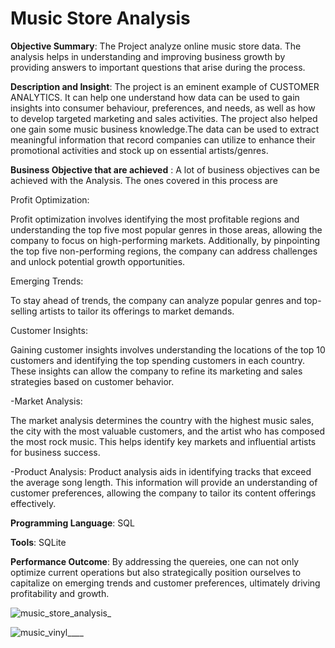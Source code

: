 # Music Store Analysis
**Objective Summary**: The Project analyze online music store data. The analysis helps in understanding and improving business growth by providing answers to important questions that arise during the process.



**Description and Insight**: The project is an eminent example of CUSTOMER ANALYTICS. It can help one understand how data can be used to gain insights into consumer behaviour, preferences, and needs, as well as how to develop targeted marketing and sales activities. The project also helped one gain some music business knowledge.The data can be used to extract meaningful information that record companies can utilize to enhance their promotional activities and stock up on essential artists/genres.



**Business Objective that are achieved** : A lot of business objectives can be achieved with the Analysis. The ones covered in this process are

Profit Optimization: 

Profit optimization involves identifying the most profitable regions and understanding the top five most popular genres in those areas, allowing the company to focus on high-performing markets. Additionally, by pinpointing the top five non-performing regions, the company can address challenges and unlock potential growth opportunities.


Emerging Trends:

To stay ahead of trends, the company can analyze popular genres and top-selling artists to tailor its offerings to market demands.


Customer Insights: 

Gaining customer insights involves understanding the locations of the top 10 customers and identifying the top spending customers in each country. These insights can allow the company to refine its marketing and sales strategies based on customer behavior.


-Market Analysis:

The market analysis determines the country with the highest music sales, the city with the most valuable customers, and the artist who has composed the most rock music. This helps identify key markets and influential artists for business success.


-Product Analysis: 
Product analysis aids in identifying tracks that exceed the average song length. This information will provide an understanding of customer preferences, allowing the company to tailor its content offerings effectively.



**Programming Language**: SQL



**Tools**: SQLite



**Performance Outcome**: By addressing the quereies, one can not only optimize current operations but also strategically position ourselves to capitalize on emerging trends and customer preferences, ultimately driving profitability and growth.


![music_store_analysis_](https://github.com/user-attachments/assets/9e605d21-fe14-405a-95e1-20fdf8a671ef)



![music_vinyl____](https://github.com/user-attachments/assets/99a8f913-2e14-4e91-a474-faf8e95dface)

